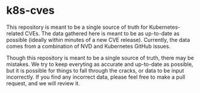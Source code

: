 # k8s-cves

This repository is meant to be a single source of truth for Kubernetes-related CVEs. The data gathered here is meant to be as up-to-date as possible (ideally within minutes of a new CVE release). Currently, the data comes from a combination of NVD and Kubernetes GitHub issues.

Though this repository is meant to be a single source of truth, there may be mistakes. We try to keep everyting as accurate and up-to-date as possible, but it is possible for things to fall through the cracks, or data to be input incorrectly. If you find any incorrect data, please feel free to make a pull request, and we will review it.